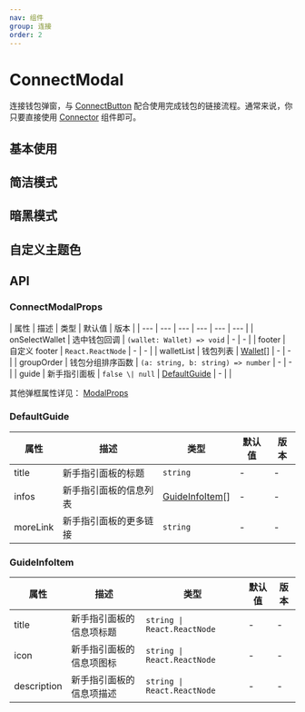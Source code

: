 ```yaml
---
nav: 组件
group: 连接
order: 2
---
```


# ConnectModal

连接钱包弹窗，与 [ConnectButton](../connect-button/index.zh-CN.md) 配合使用完成钱包的链接流程。通常来说，你只要直接使用 [Connector](../connector/index.zh-CN.md) 组件即可。

## 基本使用

<code src="./demos/basic.tsx"></code>

## 简洁模式

<code src="./demos/simple.tsx"></code>

## 暗黑模式

<code src="./demos/dark.tsx"></code>

## 自定义主题色

<code src="./demos/theme.tsx"></code>

## API

### ConnectModalProps

| 属性 | 描述 | 类型 | 默认值 | 版本 |
| --- | --- | --- | --- | --- | --- |
| onSelectWallet | 选中钱包回调 | `(wallet: Wallet) => void` | - | - |
| footer | 自定义 footer | `React.ReactNode` | - | - |
| walletList | 钱包列表 | [Wallet](./types#wallet)\[\] | - | - |
| groupOrder | 钱包分组排序函数 | `(a: string, b: string) => number` | - | - |
| guide | 新手指引面板 | `false \| null` | [DefaultGuide](#defaultguide) | - |  |

其他弹框属性详见： [ModalProps](https://ant.design/components/modal-cn#api)

### DefaultGuide

| 属性     | 描述                   | 类型                               | 默认值 | 版本 |
| -------- | ---------------------- | ---------------------------------- | ------ | ---- |
| title    | 新手指引面板的标题     | `string`                           | -      | -    |
| infos    | 新手指引面板的信息列表 | [GuideInfoItem](#guideinfoitem)\[] | -      | -    |
| moreLink | 新手指引面板的更多链接 | `string`                           | -      | -    |

### GuideInfoItem

| 属性        | 描述                     | 类型                        | 默认值 | 版本 |
| ----------- | ------------------------ | --------------------------- | ------ | ---- |
| title       | 新手指引面板的信息项标题 | `string \| React.ReactNode` | -      | -    |
| icon        | 新手指引面板的信息项图标 | `string \| React.ReactNode` | -      | -    |
| description | 新手指引面板的信息项描述 | `string \| React.ReactNode` | -      | -    |
